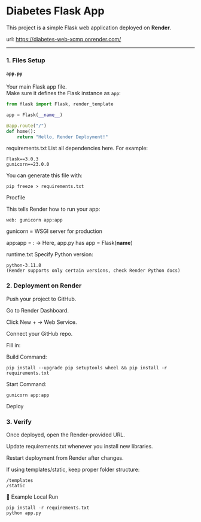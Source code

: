 # Diabetes Flask App 

This project is a simple Flask web application deployed on **Render**.  

url: https://diabetes-web-xcmp.onrender.com/

---

### 1. Files Setup

#### `app.py`
Your main Flask app file.  
Make sure it defines the Flask instance as `app`:

```python
from flask import Flask, render_template

app = Flask(__name__)

@app.route("/")
def home():
    return "Hello, Render Deployment!"
````

requirements.txt
List all dependencies here. For example:
````
Flask==3.0.3
gunicorn==23.0.0
````

You can generate this file with:
````
pip freeze > requirements.txt
````

Procfile

This tells Render how to run your app:
````
web: gunicorn app:app
````


gunicorn = WSGI server for production

app:app = <filename>:<Flask instance> → Here, app.py has app = Flask(__name__)

runtime.txt
Specify Python version:

````
python-3.11.8
(Render supports only certain versions, check Render Python docs)
````


### 2. Deployment on Render
Push your project to GitHub.

Go to Render Dashboard.

Click New + → Web Service.

Connect your GitHub repo.

Fill in:

Build Command:
````
pip install --upgrade pip setuptools wheel && pip install -r requirements.txt
````

Start Command:
````
gunicorn app:app
````


Deploy 


### 3. Verify
   
Once deployed, open the Render-provided URL.

Update requirements.txt whenever you install new libraries.

Restart deployment from Render after changes.

If using templates/static, keep proper folder structure:

````
/templates
/static
````

📌 Example Local Run
````
pip install -r requirements.txt
python app.py
````
